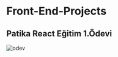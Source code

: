 ﻿# Front-End-Projects
## Patika React Eğitim 1.Ödevi 
![odev](https://user-images.githubusercontent.com/107222149/200667742-85ba3e66-9a54-4ce6-ab21-10805379bdf6.png)
